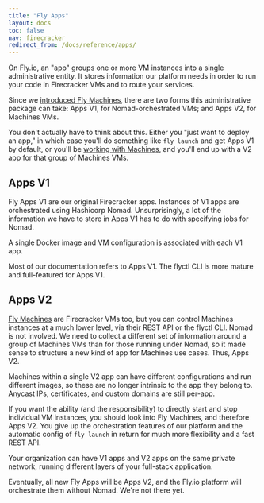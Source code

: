 ```yaml
---
title: "Fly Apps"
layout: docs
toc: false
nav: firecracker
redirect_from: /docs/reference/apps/
---
```


On Fly.io, an "app" groups one or more VM instances into a single administrative entity. It stores information our platform needs in order to run your code in Firecracker VMs and to route your services.

Since we [introduced Fly Machines](/blog/fly-machines/), there are two forms this administrative package can take: Apps V1, for Nomad-orchestrated VMs; and Apps V2, for Machines VMs. 

You don't actually have to think about this. Either you "just want to deploy an app," in which case you'll do something like `fly launch` and get Apps V1 by default, or you'll be [working with Machines](/docs/reference/machines/), and you'll end up with a V2 app for that group of Machines VMs.

## Apps V1

Fly Apps V1 are our original Firecracker apps. Instances of V1 apps are orchestrated using Hashicorp Nomad. Unsurprisingly, a lot of the information we have to store in Apps V1 has to do with specifying jobs for Nomad. 

A single Docker image and VM configuration is associated with each V1 app.

Most of our documentation refers to Apps V1. The flyctl CLI is more mature and full-featured for Apps V1.

## Apps V2

[Fly Machines](/docs/reference/machines/) are Firecracker VMs too, but you can control Machines instances at a much lower level, via their REST API or the flyctl CLI. Nomad is not involved. We need to collect a different set of information around a group of Machines VMs than for those running under Nomad, so it made sense to structure a new kind of app for Machines use cases. Thus, Apps V2. 

Machines within a single V2 app can have different configurations and run different images, so these are no longer intrinsic to the app they belong to. Anycast IPs, certificates, and custom domains are still per-app.

If you want the ability (and the responsibility) to directly start and stop individual VM instances, you should look into Fly Machines, and therefore Apps V2. You give up the orchestration features of our platform and the automatic config of `fly launch` in return for much more flexibility and a fast REST API.

Your organization can have V1 apps and V2 apps on the same private network, running different layers of your full-stack application.

Eventually, all new Fly Apps will be Apps V2, and the Fly.io platform will orchestrate them without Nomad. We're not there yet.